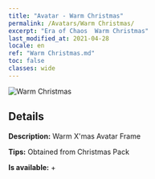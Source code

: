 ```yaml
---
title: "Avatar - Warm Christmas"
permalink: /Avatars/Warm Christmas/
excerpt: "Era of Chaos  Warm Christmas"
last_modified_at: 2021-04-28
locale: en
ref: "Warm Christmas.md"
toc: false
classes: wide
---
```

 ![Warm Christmas](/images/a/avatarFrame_47.png)

## Details

 **Description:** Warm X'mas Avatar Frame 

 **Tips:** Obtained from Christmas Pack 

 **Is available:**  + 

